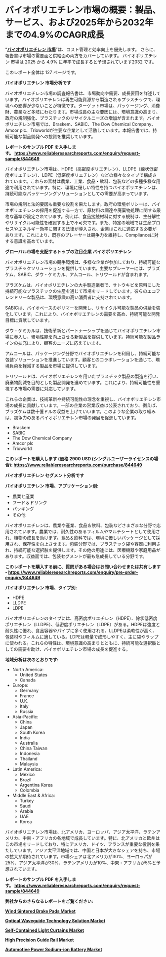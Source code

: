 <p><h1>バイオポリエチレン市場の概要：製品、サービス、および2025年から2032年までの4.9%のCAGR成長</h1></p><p>&ldquo;<strong><a href="https://www.reliableresearchreports.com/biopolyethylene-r844649?utm_campaign=107&utm_medium=9&utm_source=Github&utm_content=ia&utm_term=13032025&utm_id=biopolyethylene">バイオポリエチレン 市場</a></strong>&rdquo;は、コスト管理と効率向上を優先します。 さらに、報告書は市場の需要面と供給面の両方をカバーしています。 バイオポリエチレン 市場は 2025 から 4.9% に年率で成長すると予想されています2032 です。</p>
<p>このレポート全体は 127 ページです。</p>
<p><strong>バイオポリエチレン 市場分析です</strong></p>
<p><p>バイオポリエチレン市場の調査報告書は、市場動向や需要、成長要因を詳述しています。バイオポリエチレンは再生可能資源から製造されるプラスチックで、環境への影響が少ないことが特徴です。ターゲット市場は、パッケージング、消費財、農業など多岐にわたります。市場成長の主な要因には、環境意識の高まり、政府の規制強化、プラスチックのリサイクルニーズの増加が含まれます。バイオポリエチレン市場では、Braskem、SABIC、The Dow Chemical Company、Amcor plc、Trioworldが主要な企業として活動しています。本報告書では、持続可能な製品開発への投資を推奨しています。</p></p>
<p><strong>レポートのサンプル PDF を入手します。&nbsp;<a href="https://www.reliableresearchreports.com/enquiry/request-sample/844649?utm_campaign=107&utm_medium=9&utm_source=Github&utm_content=ia&utm_term=13032025&utm_id=biopolyethylene">https://www.reliableresearchreports.com/enquiry/request-sample/844649</a></strong></p>
<p><p>バイオポリエチレン市場は、HDPE（高密度ポリエチレン）、LLDPE（線状低密度ポリエチレン）、LDPE（低密度ポリエチレン）などの様々なタイプで構成されています。これらの素材は農業、工業、食品・飲料、包装などの多種多様な用途で利用されています。特に、環境に優しい特性を持つバイオポリエチレンは、持続可能なパッケージングソリューションとしての需要が高まっています。</p><p>市場の規制と法的要因も重要な役割を果たします。政府の環境ポリシーは、バイオポリエチレンの採用を促進する一方で、原材料の調達や廃棄物処理に関する厳格な基準が設定されています。例えば、食品接触材料に対する規制は、生分解性やリサイクル可能性を確認する上で不可欠です。また、特定の地域では生産プロセスやエネルギー効率に関する法律が導入され、企業はこれに適応する必要があります。これにより、既存のプレーヤーは競争力を維持し、Complianceに対する意識を高めています。</p></p>
<p><strong>グローバル市場を支配するトップの注目企業 バイオポリエチレン</strong></p>
<p><p>バイオポリエチレン市場の競争環境は、多様な企業が参加しており、持続可能なプラスチックソリューションを提供しています。主要なプレーヤーには、ブラズケム、SABIC、ダウ・ケミカル、アムコール、トリワールドが含まれます。</p><p>ブラズケムは、バイオポリエチレンの大手製造業者で、サトウキビを原料にした持続可能なプラスチックの生産を通じて市場をリードしています。彼らのエコフレンドリーな製品は、環境意識の高い消費者に支持されています。</p><p>SABICは、バイオベースのポリマーを開発し、リサイクル可能な製品の供給を強化しています。これにより、バイオポリエチレンの需要を高め、持続可能な開発目標に貢献しています。</p><p>ダウ・ケミカルは、技術革新とパートナーシップを通じてバイオポリエチレン市場に参入し、環境性能を向上させる新製品を提供しています。持続可能な製品ラインの拡充により、顧客のニーズに応えています。</p><p>アムコールは、パッケージング分野でバイオポリエチレンを利用し、持続可能な包装ソリューションを推進しています。顧客とのコラボレーションを通じて、環境負荷を軽減する製品を市場に提供しています。</p><p>トリワールドは、バイオポリエチレンを用いたプラスチック製品の製造を行い、廃棄物削減を目的とした製品開発を進めています。これにより、持続可能性を重視する市場の需要に対応しています。</p><p>これらの企業は、技術革新や持続可能性の理念を重視し、バイオポリエチレン市場の成長に貢献しています。一部の企業の営業収益は公表されており、例えば、ブラズケムは数十億ドルの収益を上げていいます。このような企業の取り組みは、競争力のあるバイオポリエチレン市場の発展を促進しています。</p></p>
<p><ul><li>Braskem</li><li>SABIC</li><li>The Dow Chemical Company</li><li>Amcor plc</li><li>Trioworld</li></ul></p>
<p><strong>このレポートを購入します (価格 2900 USD (シングルユーザーライセンスの場合):&nbsp;<a href="https://www.reliableresearchreports.com/purchase/844649?utm_campaign=107&utm_medium=9&utm_source=Github&utm_content=ia&utm_term=13032025&utm_id=biopolyethylene">https://www.reliableresearchreports.com/purchase/844649</a></strong></p>
<p><strong>バイオポリエチレン セグメント分析です</strong></p>
<p><strong>バイオポリエチレン 市場、アプリケーション別:</strong></p>
<p><ul><li>農業と産業</li><li>フード＆ドリンク</li><li>パッキング</li><li>その他</li></ul></p>
<p><p>バイオポリエチレンは、農業や産業、食品＆飲料、包装などさまざまな分野で応用されています。農業では、耐久性のあるフィルムやマルチシートとして使用され、植物の成長を助けます。食品＆飲料では、環境に優しいパッケージとして採用され、保存性を向上させます。包装分野では、プラスチック袋や容器に利用され、持続可能な選択肢を提供します。その他の用途には、医療機器や家庭用品があります。収益面では、包装セグメントが最も急成長している分野です。</p></p>
<p><strong>このレポートを購入する前に、質問がある場合はお問い合わせまたは共有します - <a href="https://www.reliableresearchreports.com/enquiry/pre-order-enquiry/844649?utm_campaign=107&utm_medium=9&utm_source=Github&utm_content=ia&utm_term=13032025&utm_id=biopolyethylene">https://www.reliableresearchreports.com/enquiry/pre-order-enquiry/844649</a></strong></p>
<p><strong>バイオポリエチレン 市場、タイプ別:</strong></p>
<p><ul><li>HDPE</li><li>LLDPE</li><li>LDPE</li></ul></p>
<p><p>バイオポリエチレンのタイプには、高密度ポリエチレン（HDPE）、線状低密度ポリエチレン（LLDPE）、低密度ポリエチレン（LDPE）がある。HDPEは強度と耐久性に優れ、食品容器やパイプに多く使用される。LLDPEは柔軟性が高く、包装材やフィルムに適している。LDPEは軽量で成形しやすく、主に袋やラップに使われる。これらの特性は、環境意識の高まりとともに、持続可能な選択肢としての需要を助け、バイオポリエチレン市場の成長を促進する。</p></p>
<p><strong>地域分析は次のとおりです:</strong></p>
<p><ul>
    <li>
        North America:
        <ul>
            <li>United States</li>
            <li>Canada</li>
        </ul>
    </li>
    <li>
        Europe:
        <ul>
            <li>Germany</li>
            <li>France</li>
            <li>U.K.</li>
            <li>Italy</li>
            <li>Russia</li>
        </ul>
    </li>
    <li>
        Asia-Pacific:
        <ul>
            <li>China</li>
            <li>Japan</li>
            <li>South Korea</li>
            <li>India</li>
            <li>Australia</li>
            <li>China Taiwan</li>
            <li>Indonesia</li>
            <li>Thailand</li>
            <li>Malaysia</li>
        </ul>
    </li>
    <li>
        Latin America:
        <ul>
            <li>Mexico</li>
            <li>Brazil</li>
            <li>Argentina Korea</li>
            <li>Colombia</li>
        </ul>
    </li>
    <li>
        Middle East & Africa:
        <ul>
            <li>Turkey</li>
            <li>Saudi</li>
            <li>Arabia</li>
            <li>UAE</li>
            <li>Korea</li>
        </ul>
    </li>
    </ul></p>
<p><p>バイオポリエチレン市場は、北アメリカ、ヨーロッパ、アジア太平洋、ラテンアメリカ、中東・アフリカの各地域で成長しています。特に、北アメリカと欧州はこの市場をリードしており、特にアメリカ、ドイツ、フランスが重要な役割を果たしています。アジア太平洋地域では、中国と日本が大きなシェアを持ち、市場の拡大が期待されています。市場シェアは北アメリカが30%、ヨーロッパが25%、アジア太平洋が30%、ラテンアメリカが10%、中東・アフリカが5%と予想されています。</p></p>
<p><strong>レポートのサンプル PDF を入手します。&nbsp;<a href="https://www.reliableresearchreports.com/enquiry/request-sample/844649?utm_campaign=107&utm_medium=9&utm_source=Github&utm_content=ia&utm_term=13032025&utm_id=biopolyethylene">https://www.reliableresearchreports.com/enquiry/request-sample/844649</a></strong></p>
<p><strong></strong></p>
<p><strong></strong></p>
<p><strong></strong></p>
<p><strong></strong></p>
<p><strong>弊社からのさらなるレポートをご覧ください:</strong></p>
<p><strong><p><a href="https://github.com/duscarajlha/Market-Research-Report-List-1/blob/main/wind-sintered-brake-pads-market.md?utm_campaign=107&utm_medium=9&utm_source=Github&utm_content=ia&utm_term=13032025&utm_id=biopolyethylene">Wind Sintered Brake Pads Market</a></p><p><a href="https://github.com/boyertrull4r/Market-Research-Report-List-1/blob/main/optical-waveguide-technology-solution-market.md?utm_campaign=107&utm_medium=9&utm_source=Github&utm_content=ia&utm_term=13032025&utm_id=biopolyethylene">Optical Waveguide Technology Solution Market</a></p><p><a href="https://github.com/joshuagarcia509/Market-Research-Report-List-1/blob/main/self-contained-light-curtains-market.md?utm_campaign=107&utm_medium=9&utm_source=Github&utm_content=ia&utm_term=13032025&utm_id=biopolyethylene">Self-Contained Light Curtains Market</a></p><p><a href="https://github.com/zurubting/Market-Research-Report-List-1/blob/main/high-precision-guide-rail-market.md?utm_campaign=107&utm_medium=9&utm_source=Github&utm_content=ia&utm_term=13032025&utm_id=biopolyethylene">High Precision Guide Rail Market</a></p><p><a href="https://github.com/lillybosakoi/Market-Research-Report-List-1/blob/main/automotive-power-sodium-ion-battery-market.md?utm_campaign=107&utm_medium=9&utm_source=Github&utm_content=ia&utm_term=13032025&utm_id=biopolyethylene">Automotive Power Sodium-ion Battery Market</a></p></strong></p>